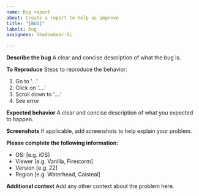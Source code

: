 ```yaml
---
name: Bug report
about: Create a report to help us improve
title: "[BUG]"
labels: bug
assignees: ShadowGear-SL

---
```


**Describe the bug**
A clear and concise description of what the bug is.

**To Reproduce**
Steps to reproduce the behavior:
1. Go to '...'
2. Click on '....'
3. Scroll down to '....'
4. See error

**Expected behavior**
A clear and concise description of what you expected to happen.

**Screenshots**
If applicable, add screenshots to help explain your problem.

**Please complete the following information:**
 - OS: [e.g. iOS]
 - Viewer [e.g. Vanilla, Firestorm]
 - Version [e.g. 22]
 - Region [e.g. Waterhead, Caisteal]


**Additional context**
Add any other context about the problem here.

